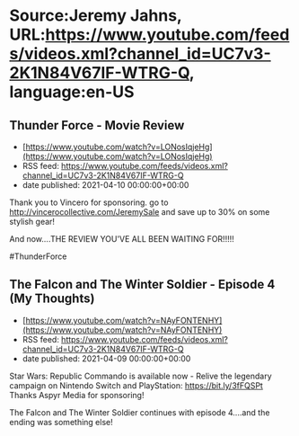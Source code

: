 # Source:Jeremy Jahns, URL:https://www.youtube.com/feeds/videos.xml?channel_id=UC7v3-2K1N84V67IF-WTRG-Q, language:en-US

## Thunder Force - Movie Review
 - [https://www.youtube.com/watch?v=LONosIqjeHg](https://www.youtube.com/watch?v=LONosIqjeHg)
 - RSS feed: https://www.youtube.com/feeds/videos.xml?channel_id=UC7v3-2K1N84V67IF-WTRG-Q
 - date published: 2021-04-10 00:00:00+00:00

Thank you to Vincero for sponsoring.
go to http://vincerocollective.com/JeremySale and save up to 30% on some stylish gear!

And now....THE REVIEW YOU'VE ALL BEEN WAITING FOR!!!!!

#ThunderForce

## The Falcon and The Winter Soldier - Episode 4 (My Thoughts)
 - [https://www.youtube.com/watch?v=NAyFONTENHY](https://www.youtube.com/watch?v=NAyFONTENHY)
 - RSS feed: https://www.youtube.com/feeds/videos.xml?channel_id=UC7v3-2K1N84V67IF-WTRG-Q
 - date published: 2021-04-09 00:00:00+00:00

Star Wars: Republic Commando is available now - Relive the legendary campaign on Nintendo Switch and PlayStation: https://bit.ly/3fFQSPt
Thanks Aspyr Media for sponsoring!

The Falcon and The Winter Soldier continues with episode 4....and the ending was something else!

